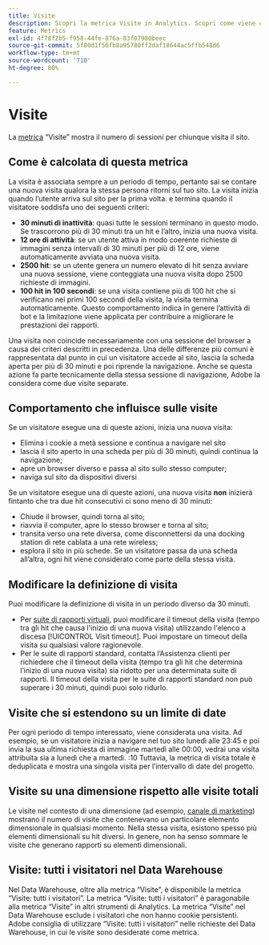 ```yaml
---
title: Visite
description: Scopri la metrica Visite in Analytics. Scopri come viene calcolato, i comportamenti che lo influenzano, come modificarne la definizione e altro ancora.
feature: Metrics
exl-id: 4f78f2b5-f958-44fe-876a-83f07980beec
source-git-commit: 5f80d1f56fb8a95780ff2daf18644ac5ffb548d6
workflow-type: tm+mt
source-wordcount: '710'
ht-degree: 80%

---
```


# Visite

La [metrica](overview.md) “Visite” mostra il numero di sessioni per chiunque visita il sito.

## Come è calcolata di questa metrica

La visita è associata sempre a un periodo di tempo, pertanto sai se contare una nuova visita qualora la stessa persona ritorni sul tuo sito. La visita inizia quando l’utente arriva sul sito per la prima volta. e termina quando il visitatore soddisfa uno dei seguenti criteri:

* **30 minuti di inattività**: quasi tutte le sessioni terminano in questo modo. Se trascorrono più di 30 minuti tra un hit e l’altro, inizia una nuova visita.
* **12 ore di attività**: se un utente attiva in modo coerente richieste di immagini senza intervalli di 30 minuti per più di 12 ore, viene automaticamente avviata una nuova visita.
* **2500 hit**: se un utente genera un numero elevato di hit senza avviare una nuova sessione, viene conteggiata una nuova visita dopo 2500 richieste di immagini.
* **100 hit in 100 secondi**: se una visita contiene più di 100 hit che si verificano nei primi 100 secondi della visita, la visita termina automaticamente. Questo comportamento indica in genere l’attività di bot e la limitazione viene applicata per contribuire a migliorare le prestazioni dei rapporti.

Una visita non coincide necessariamente con una sessione del browser a causa dei criteri descritti in precedenza. Una delle differenze più comuni è rappresentata dal punto in cui un visitatore accede al sito, lascia la scheda aperta per più di 30 minuti e poi riprende la navigazione. Anche se questa azione fa parte tecnicamente della stessa sessione di navigazione, Adobe la considera come due visite separate.

## Comportamento che influisce sulle visite

Se un visitatore esegue una di queste azioni, inizia una nuova visita:

* Elimina i cookie a metà sessione e continua a navigare nel sito
* lascia il sito aperto in una scheda per più di 30 minuti, quindi continua la navigazione;
* apre un browser diverso e passa al sito sullo stesso computer;
* naviga sul sito da dispositivi diversi

Se un visitatore esegue una di queste azioni, una nuova visita **non** inizierà fintanto che tra due hit consecutivi ci sono meno di 30 minuti:

* Chiude il browser, quindi torna al sito;
* riavvia il computer, apre lo stesso browser e torna al sito;
* transita verso una rete diversa, come disconnettersi da una docking station di rete cablata a una rete wireless;
* esplora il sito in più schede. Se un visitatore passa da una scheda all’altra, ogni hit viene considerato come parte della stessa visita.

## Modificare la definizione di visita

Puoi modificare la definizione di visita in un periodo diverso da 30 minuti.

* Per [suite di rapporti virtuali](../vrs/vrs-about.md), puoi modificare il timeout della visita (tempo tra gli hit che causa l&#39;inizio di una nuova visita) utilizzando l&#39;elenco a discesa [!UICONTROL Visit timeout]. Puoi impostare un timeout della visita su qualsiasi valore ragionevole.
* Per le suite di rapporti standard, contatta l’Assistenza clienti per richiedere che il timeout della visita (tempo tra gli hit che determina l’inizio di una nuova visita) sia ridotto per una determinata suite di rapporti. Il timeout della visita per le suite di rapporti standard non può superare i 30 minuti, quindi puoi solo ridurlo.

## Visite che si estendono su un limite di date

Per ogni periodo di tempo interessato, viene considerata una visita. Ad esempio, se un visitatore inizia a navigare nel tuo sito lunedì alle 23:45 e poi invia la sua ultima richiesta di immagine martedì alle 00:00, vedrai una visita attribuita sia a lunedì che a martedì. :10 Tuttavia, la metrica di visita totale è deduplicata e mostra una singola visita per l’intervallo di date del progetto.

## Visite su una dimensione rispetto alle visite totali

Le visite nel contesto di una dimensione (ad esempio, [canale di marketing](../dimensions/marketing-channel.md)) mostrano il numero di visite che contenevano un particolare elemento dimensionale in qualsiasi momento. Nella stessa visita, esistono spesso più elementi dimensionali su hit diversi. In genere, non ha senso sommare le visite che generano rapporti su elementi dimensionali.

## Visite: tutti i visitatori nel Data Warehouse

Nel Data Warehouse, oltre alla metrica “Visite”, è disponibile la metrica “Visite: tutti i visitatori”. La metrica “Visite: tutti i visitatori” è paragonabile alla metrica “Visite” in altri strumenti di Analytics. La metrica “Visite” nel Data Warehouse esclude i visitatori che non hanno cookie persistenti. Adobe consiglia di utilizzare “Visite: tutti i visitatori” nelle richieste del Data Warehouse, in cui le visite sono desiderate come metrica.
